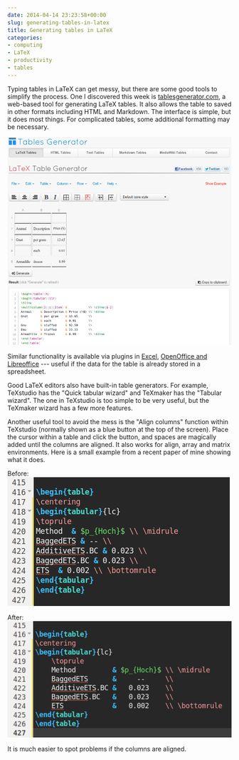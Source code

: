 ```yaml
---
date: 2014-04-14 23:23:58+00:00
slug: generating-tables-in-latex
title: Generating tables in LaTeX
categories:
- computing
- LaTeX
- productivity
- tables
---
```


Typing tables in LaTeX can get messy, but there are some good tools to simplify the process. One I discovered this week is [tablesgenerator.com](http://www.tablesgenerator.com), a web-based tool for generating LaTeX tables. It also allows the table to saved in other formats including HTML and Markdown. The interface is simple, but it does most things. For complicated tables, some additional formatting may be necessary.<!-- more -->



[![Screenshot from 2014-04-15 08:57:38](/files/Screenshot-from-2014-04-15-085738.png)](/files/Screenshot-from-2014-04-15-085738.png)



Similar functionality is available via plugins in [Excel](http://www.ctan.org/pkg/excel2latex), [OpenOffice and Libreoffice](http://calc2latex.sourceforge.net/) --- useful if the data for the table is already stored in a spreadsheet.

Good LaTeX editors also have built-in table generators. For example, TeXstudio has the "Quick tabular wizard" and TeXmaker has the "Tabular wizard". The one in TeXstudio is too simple to be very useful, but the TeXmaker wizard has a few more features.

Another useful tool to avoid the mess is the "Align columns" function within TeXstudio (normally shown as a blue button at the top of the screen). Place the cursor within a table and click the button, and spaces are magically added until the columns are aligned. It also works for align, array and matrix environments. Here is a small example from a recent paper of mine showing what it does.

Before:
[![Screenshot from 2014-04-15 09:25:44](/files/Screenshot-from-2014-04-15-092544.png)](/files/Screenshot-from-2014-04-15-092544.png)

After:
[![Screenshot from 2014-04-15 09:17:22](/files/Screenshot-from-2014-04-15-091722.png)](/files/Screenshot-from-2014-04-15-091722.png)

It is much easier to spot problems if the columns are aligned.
